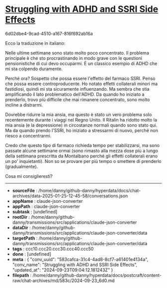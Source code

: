 # [Struggling with ADHD and SSRI Side Effects](https://claude.ai/chat/583cafca-31c4-4ad8-8cf7-a61401e4134a)

6d02dbe4-9cad-4510-a167-816f692ab16a

 Ecco la traduzione in italiano:

Nelle ultime settimane sono stato molto poco concentrato. Il problema principale è che sto procrastinando in modo grave con le questioni pensionistiche di cui devo occuparmi. È un classico esempio di ADHD che mi sta colpendo duramente.

Perché ora? Sospetto che possa essere l'effetto del farmaco SSRI. Penso che possa essere controproducente. Ho notato effetti collaterali minori ma fastidiosi, quindi mi sta sicuramente influenzando. Ma sembra che stia amplificando il lato problematico dell'ADHD. Da quando ho iniziato a prenderlo, trovo più difficile che mai rimanere concentrato, sono molto incline a distrarmi.

Dovrebbe ridurre la mia ansia, ma questo è stato un vero problema solo recentemente durante i viaggi nel Regno Unito. Il Ritalin ha ridotto molto la mia ansia (e la depressione) in circostanze normali quando sono stato qui. Ma da quando prendo l'SSRI, ho iniziato a stressarmi di nuovo, perché non riesco a concentrarmi.

Credo che questo tipo di farmaco richieda tempo per stabilizzarsi, ma sono passate alcune settimane ormai (sono rimasto alla mezza dose più a lungo della settimana prescritta da Montalbano perché gli effetti collaterali erano un po' inquietanti). Non so se provare per più tempo o smettere di prenderlo (gradualmente).

Cosa mi consiglieresti?

---

* **sourceFile** : /home/danny/github-danny/hyperdata/docs/chat-archives/data-2025-01-25-12-45-58/conversations.json
* **appName** : claude-json-converter
* **appPath** : claude-json-converter
* **subtask** : [undefined]
* **rootDir** : /home/danny/github-danny/transmissions/src/applications/claude-json-converter
* **dataDir** : /home/danny/github-danny/transmissions/src/applications/claude-json-converter/data
* **targetPath** : /home/danny/github-danny/transmissions/src/applications/claude-json-converter/data
* **tags** : ccc10.ccc20.ccc30.ccc40.ccc50
* **done** : [undefined]
* **meta** : {
  "conv_uuid": "583cafca-31c4-4ad8-8cf7-a61401e4134a",
  "conv_name": "Struggling with ADHD and SSRI Side Effects",
  "updated_at": "2024-09-23T09:04:12.181243Z"
}
* **filepath** : /home/danny/github-danny/hyperdata/docs/postcraft/content-raw/chat-archives/md/583c/2024-09-23_6d0.md